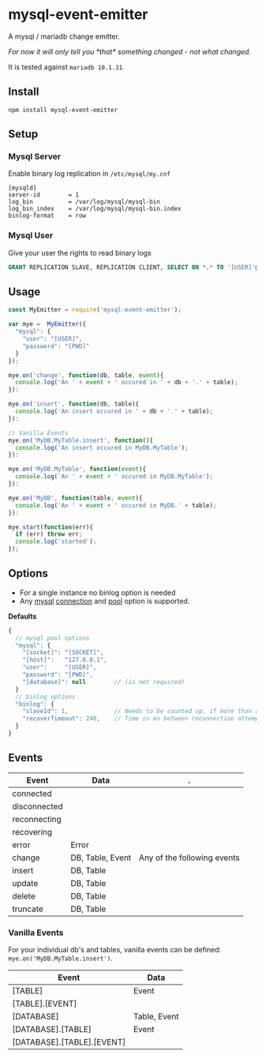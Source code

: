 # mysql-event-emitter
A mysql / mariadb change emitter.  

_For now it will only tell you \*that\* something changed - not what changed._

It is tested against `mariadb 10.1.31`.


## Install
`npm install mysql-event-emitter`


## Setup
### Mysql Server
Enable binary log replication in `/etc/mysql/my.cnf`
```
[mysqld]
server-id        = 1
log_bin          = /var/log/mysql/mysql-bin
log_bin_index    = /var/log/mysql/mysql-bin.index
binlog-format    = row
```

### Mysql User
Give your user the rights to read binary logs
```sql
GRANT REPLICATION SLAVE, REPLICATION CLIENT, SELECT ON *.* TO '[USER]'@'[HOST]'
```


## Usage
```js
const MyEmitter = require('mysql-event-emitter');

var mye =  MyEmitter({
  "mysql": {
    "user": "[USER]",
    "password": "[PWD]"
  }
});

mye.on('change', function(db, table, event){
  console.log('An ' + event + ' occured in ' + db + '.' + table);
}):

mye.on('insert', function(db, table){
  console.log('An insert occured in ' + db + '.' + table);
}):

// Vanilla Events
mye.on('MyDB.MyTable.insert', function(){
  console.log('An insert occured in MyDB.MyTable');
}):

mye.on('MyDB.MyTable', function(event){
  console.log('An ' + event + ' occured in MyDB.MyTable');
}):

mye.on('MyDB', function(table, event){
  console.log('An ' + event + ' occured in MyDB.' + table);
}):

mye.start(function(err){
  if (err) throw err;
  console.log('started');
});

```


## Options
- For a single instance no binlog option is needed
- Any [mysql](https://www.npmjs.com/package/mysql) [connection](https://www.npmjs.com/package/mysql#connection-options) and [pool](https://www.npmjs.com/package/mysql#pool-options) option is supported.  

**Defaults**
```js
{  
  // mysql pool options
  "mysql": {
    "[socket]": "[SOCKET]",
    "[host]":   "127.0.0.1",
    "user":     "[USER]",
    "password": "[PWD]",
    "[database]": null        // (is not required)
  }
  // binlog options
  "binlog": {
    "slaveId": 1,             // Needs to be counted up, if more than one instance is running  
    "recoverTimeout": 240,    // Time in ms between reconnection attempts. (Eg. on a mysql server restart)
  }
}
```


## Events
Event        | Data              | . 
------------ | ----------------- | --- 
connected    | | 
disconnected | | 
reconnecting | | 
recovering   | | 
error        | Error | 
change       | DB, Table, Event  | Any of the following events 
insert       | DB, Table | 
update       | DB, Table | 
delete       | DB, Table | 
truncate     | DB, Table | 

### Vanilla Events
For your individual db's and tables, vanilla events can be defined: `mye.on('MyDB.MyTable.insert')`.  

Event                      | Data 
-------------------------- | --- 
[TABLE]                    | Event 
[TABLE].[EVENT]            | 
[DATABASE]                 | Table, Event 
[DATABASE].[TABLE]         | Event 
[DATABASE].[TABLE].[EVENT] | 
